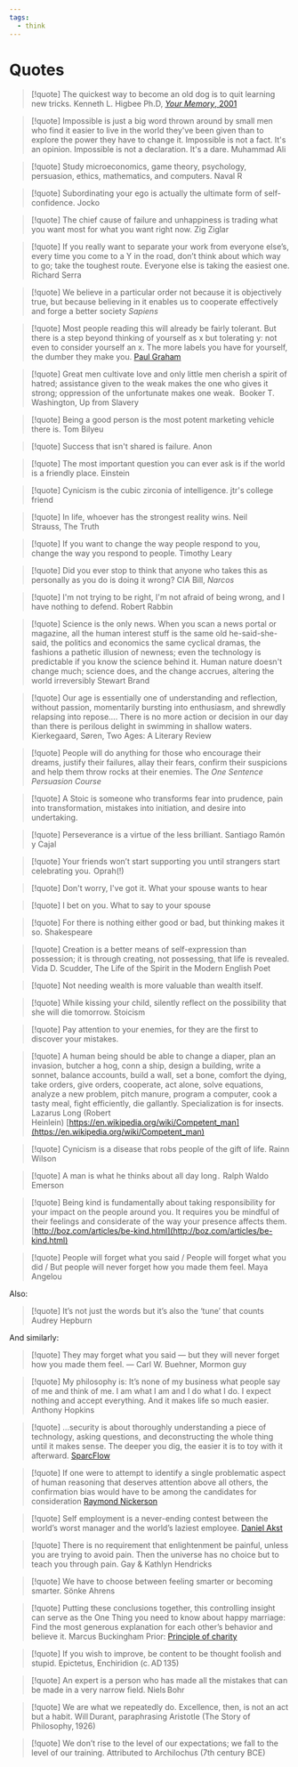 ```yaml
---
tags:
  - think
---
```

# Quotes

> [!quote] The quickest way to become an old dog is to quit learning new tricks.
> Kenneth L. Higbee Ph.D, [*Your Memory*, 2001](https://www.amazon.com/Your-Memory-How-Works-Improve-ebook/dp/B00D0UZZFW/)

> [!quote] Impossible is just a big word thrown around by small men who find it easier to live in the world they've been given than to explore the power they have to change it. Impossible is not a fact. It's an opinion. Impossible is not a declaration. It's a dare.
> Muhammad Ali

> [!quote] Study microeconomics, game theory, psychology, persuasion, ethics, mathematics, and computers.
> Naval R

> [!quote] Subordinating your ego is actually the ultimate form of self-confidence.
> Jocko 

> [!quote] The chief cause of failure and unhappiness is trading what you want most for what you want right now.
> Zig Ziglar

> [!quote] If you really want to separate your work from everyone else’s, every time you come to a Y in the road, don’t think about which way to go; take the toughest route. Everyone else is taking the easiest one.
> Richard Serra

> [!quote] We believe in a particular order not because it is objectively true, but because believing in it enables us to cooperate effectively and forge a better society
> _Sapiens_

> [!quote] Most people reading this will already be fairly tolerant. But there is a step beyond thinking of yourself as x but tolerating y: not even to consider yourself an x. The more labels you have for yourself, the dumber they make you.
> [Paul Graham](http://www.paulgraham.com/identity.html)

> [!quote] Great men cultivate love and only little men cherish a spirit of hatred; assistance given to the weak makes the one who gives it strong; oppression of the unfortunate makes one weak. 
> Booker T. Washington, Up from Slavery

> [!quote] Being a good person is the most potent marketing vehicle there is.
> Tom Bilyeu

> [!quote] Success that isn't shared is failure.
> Anon

> [!quote] The most important question you can ever ask is if the world is a friendly place.
> Einstein

> [!quote] Cynicism is the cubic zirconia of intelligence.
> jtr's college friend

> [!quote] In life, whoever has the strongest reality wins.
> Neil Strauss, The Truth

> [!quote] If you want to change the way people respond to you, change the way you respond to people.
> Timothy Leary

> [!quote] Did you ever stop to think that anyone who takes this as personally as you do is doing it wrong?
> CIA Bill, _Narcos_

> [!quote] I'm not trying to be right, I'm not afraid of being wrong, and I have nothing to defend.
> Robert Rabbin

> [!quote] Science is the only news. When you scan a news portal or magazine, all the human interest stuff is the same old he-said-she-said, the politics and economics the same cyclical dramas, the fashions a pathetic illusion of newness; even the technology is predictable if you know the science behind it. Human nature doesn't change much; science does, and the change accrues, altering the world irreversibly
> Stewart Brand

> [!quote] Our age is essentially one of understanding and reflection, without passion, momentarily bursting into enthusiasm, and shrewdly relapsing into repose…. There is no more action or decision in our day than there is perilous delight in swimming in shallow waters.
> Kierkegaard, Søren, Two Ages: A Literary Review

> [!quote] People will do anything for those who encourage their dreams, justify their failures, allay their fears, confirm their suspicions and help them throw rocks at their enemies.
> The _One Sentence Persuasion Course_

> [!quote] A Stoic is someone who transforms fear into prudence, pain into transformation, mistakes into initiation, and desire into undertaking.

> [!quote] Perseverance is a virtue of the less brilliant.
> Santiago Ramón y Cajal

> [!quote] Your friends won’t start supporting you until strangers start celebrating you. 
> Oprah(!)

> [!quote] Don't worry, I've got it.
> What your spouse wants to hear

> [!quote] I bet on you.
> What to say to your spouse

> [!quote] For there is nothing either good or bad, but thinking makes it so.
> Shakespeare

> [!quote] Creation is a better means of self-expression than possession; it is through creating, not possessing, that life is revealed.
> Vida D. Scudder, The Life of the Spirit in the Modern English Poet

> [!quote] Not needing wealth is more valuable than wealth itself.

> [!quote] While kissing your child, silently reflect on the possibility that she will die tomorrow.
> Stoicism

> [!quote] Pay attention to your enemies, for they are the first to discover your mistakes.

> [!quote] A human being should be able to change a diaper, plan an invasion, butcher a hog, conn a ship, design a building, write a sonnet, balance accounts, build a wall, set a bone, comfort the dying, take orders, give orders, cooperate, act alone, solve equations, analyze a new problem, pitch manure, program a computer, cook a tasty meal, fight efficiently, die gallantly. Specialization is for insects.
> Lazarus Long (Robert Heinlein) [https://en.wikipedia.org/wiki/Competent_man](https://en.wikipedia.org/wiki/Competent_man)

> [!quote] Cynicism is a disease that robs people of the gift of life.
> Rainn Wilson

> [!quote] A man is what he thinks about all day long .
>  Ralph Waldo Emerson

> [!quote] Being kind is fundamentally about taking responsibility for your impact on the people around you. It requires you be mindful of their feelings and considerate of the way your presence affects them.
> [http://boz.com/articles/be-kind.html](http://boz.com/articles/be-kind.html)

> [!quote] People will forget what you said / People will forget what you did / But people will never forget how you made them feel.
> Maya Angelou

Also:

> [!quote] It’s not just the words but it’s also the ‘tune’ that counts
> Audrey Hepburn

And similarly:

> [!quote] They may forget what you said — but they will never forget how you made them feel.
> — Carl W. Buehner, Mormon guy

> [!quote] My philosophy is: It’s none of my business what people say of me and think of me. I am what I am and I do what I do. I expect nothing and accept everything. And it makes life so much easier.
> Anthony Hopkins

> [!quote] …security is about thoroughly understanding a piece of technology, asking questions, and deconstructing the whole thing until it makes sense. The deeper you dig, the easier it is to toy with it afterward.
> [SparcFlow](https://nostarch.com/how-hack-ghost)

> [!quote] If one were to attempt to identify a single problematic aspect of human reasoning that deserves attention above all others, the confirmation bias would have to be among the candidates for consideration
> [Raymond Nickerson](https://psycnet.apa.org/record/2018-70006-003)

> [!quote] Self employment is a never-ending contest between the world’s worst manager and the world’s laziest employee.
> [Daniel Akst](https://www.wsj.com/lifestyle/relationships/retired-friends-work-life-08b1fde3)

> [!quote] There is no requirement that enlightenment be painful, unless you are trying to avoid pain. Then the universe has no choice but to teach you through pain.
> Gay & Kathlyn Hendricks

> [!quote] We have to choose between feeling smarter or becoming smarter.
> Sönke Ahrens

> [!quote] Putting these conclusions together, this controlling insight can serve as the One Thing you need to know about happy marriage: Find the most generous explanation for each other’s behavior and believe it.
> Marcus Buckingham
> Prior: [Principle of charity](https://en.wikipedia.org/wiki/Principle_of_charity)

> [!quote] If you wish to improve, be content to be thought foolish and stupid.
> Epictetus, Enchiridion (c. AD 135)

> [!quote] An expert is a person who has made all the mistakes that can be made in a very narrow field.
> Niels Bohr

> [!quote] We are what we repeatedly do. Excellence, then, is not an act but a habit.
> Will Durant, paraphrasing Aristotle (The Story of Philosophy, 1926)

> [!quote] We don’t rise to the level of our expectations; we fall to the level of our training.
> Attributed to Archilochus (7th century BCE)
